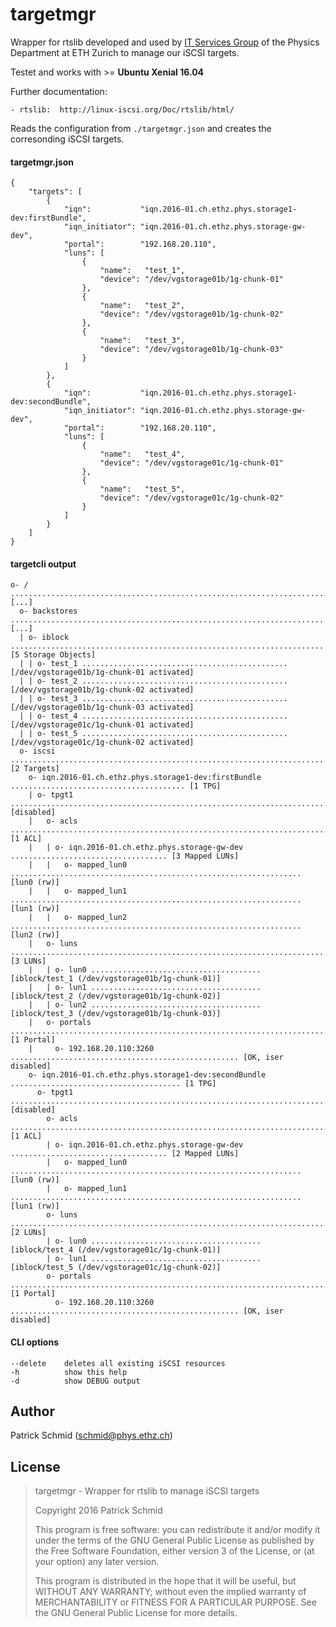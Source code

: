 targetmgr
=========

Wrapper for rtslib developed and used by [IT Services Group](http://isg.phys.ethz.ch) of the Physics Department at ETH Zurich to manage our iSCSI targets.

Testet and works with >= **Ubuntu Xenial 16.04**

Further documentation:

    - rtslib:  http://linux-iscsi.org/Doc/rtslib/html/

Reads the configuration from `./targetmgr.json` and
creates the corresonding iSCSI targets.

#### targetmgr.json

```
{
    "targets": [
        {
            "iqn":           "iqn.2016-01.ch.ethz.phys.storage1-dev:firstBundle",
            "iqn_initiator": "iqn.2016-01.ch.ethz.phys.storage-gw-dev",
            "portal":        "192.168.20.110",
            "luns": [
                {
                    "name":   "test_1",
                    "device": "/dev/vgstorage01b/1g-chunk-01"
                },
                {
                    "name":   "test_2",
                    "device": "/dev/vgstorage01b/1g-chunk-02"
                },
                {
                    "name":   "test_3",
                    "device": "/dev/vgstorage01b/1g-chunk-03"
                }
            ]
        },
        {
            "iqn":           "iqn.2016-01.ch.ethz.phys.storage1-dev:secondBundle",
            "iqn_initiator": "iqn.2016-01.ch.ethz.phys.storage-gw-dev",
            "portal":        "192.168.20.110",
            "luns": [
                {
                    "name":   "test_4",
                    "device": "/dev/vgstorage01c/1g-chunk-01"
                },
                {
                    "name":   "test_5",
                    "device": "/dev/vgstorage01c/1g-chunk-02"
                }
            ]
        }
    ]
}
```

#### targetcli output

```
o- / ............................................................................................. [...]
  o- backstores .................................................................................. [...]
  | o- iblock ...................................................................... [5 Storage Objects]
  | | o- test_1 .............................................. [/dev/vgstorage01b/1g-chunk-01 activated]
  | | o- test_2 .............................................. [/dev/vgstorage01b/1g-chunk-02 activated]
  | | o- test_3 .............................................. [/dev/vgstorage01b/1g-chunk-03 activated]
  | | o- test_4 .............................................. [/dev/vgstorage01c/1g-chunk-01 activated]
  | | o- test_5 .............................................. [/dev/vgstorage01c/1g-chunk-02 activated]
  o- iscsi ................................................................................. [2 Targets]
    o- iqn.2016-01.ch.ethz.phys.storage1-dev:firstBundle ....................................... [1 TPG]
    | o- tpgt1 .............................................................................. [disabled]
    |   o- acls ................................................................................ [1 ACL]
    |   | o- iqn.2016-01.ch.ethz.phys.storage-gw-dev ................................... [3 Mapped LUNs]
    |   |   o- mapped_lun0 ................................................................. [lun0 (rw)]
    |   |   o- mapped_lun1 ................................................................. [lun1 (rw)]
    |   |   o- mapped_lun2 ................................................................. [lun2 (rw)]
    |   o- luns ............................................................................... [3 LUNs]
    |   | o- lun0 ...................................... [iblock/test_1 (/dev/vgstorage01b/1g-chunk-01)]
    |   | o- lun1 ...................................... [iblock/test_2 (/dev/vgstorage01b/1g-chunk-02)]
    |   | o- lun2 ...................................... [iblock/test_3 (/dev/vgstorage01b/1g-chunk-03)]
    |   o- portals .......................................................................... [1 Portal]
    |     o- 192.168.20.110:3260 ................................................... [OK, iser disabled]
    o- iqn.2016-01.ch.ethz.phys.storage1-dev:secondBundle ...................................... [1 TPG]
      o- tpgt1 .............................................................................. [disabled]
        o- acls ................................................................................ [1 ACL]
        | o- iqn.2016-01.ch.ethz.phys.storage-gw-dev ................................... [2 Mapped LUNs]
        |   o- mapped_lun0 ................................................................. [lun0 (rw)]
        |   o- mapped_lun1 ................................................................. [lun1 (rw)]
        o- luns ............................................................................... [2 LUNs]
        | o- lun0 ...................................... [iblock/test_4 (/dev/vgstorage01c/1g-chunk-01)]
        | o- lun1 ...................................... [iblock/test_5 (/dev/vgstorage01c/1g-chunk-02)]
        o- portals .......................................................................... [1 Portal]
          o- 192.168.20.110:3260 ................................................... [OK, iser disabled]
```

#### CLI options

    --delete    deletes all existing iSCSI resources
    -h          show this help
    -d          show DEBUG output


Author
------

Patrick Schmid (schmid@phys.ethz.ch)


License
-------

> targetmgr - Wrapper for rtslib to manage iSCSI targets
>
> Copyright 2016 Patrick Schmid
>
> This program is free software: you can redistribute it and/or modify
> it under the terms of the GNU General Public License as published by
> the Free Software Foundation, either version 3 of the License, or
> (at your option) any later version.
>
> This program is distributed in the hope that it will be useful,
> but WITHOUT ANY WARRANTY; without even the implied warranty of
> MERCHANTABILITY or FITNESS FOR A PARTICULAR PURPOSE. See the
> GNU General Public License for more details.
